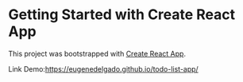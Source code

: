 # Getting Started with Create React App

This project was bootstrapped with [Create React App](https://github.com/facebook/create-react-app).

Link Demo:https://eugenedelgado.github.io/todo-list-app/
